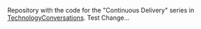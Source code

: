 Repository with the code for the "Continuous Delivery" series in [TechnologyConversations](http://technologyconversations.com/).
Test Change...